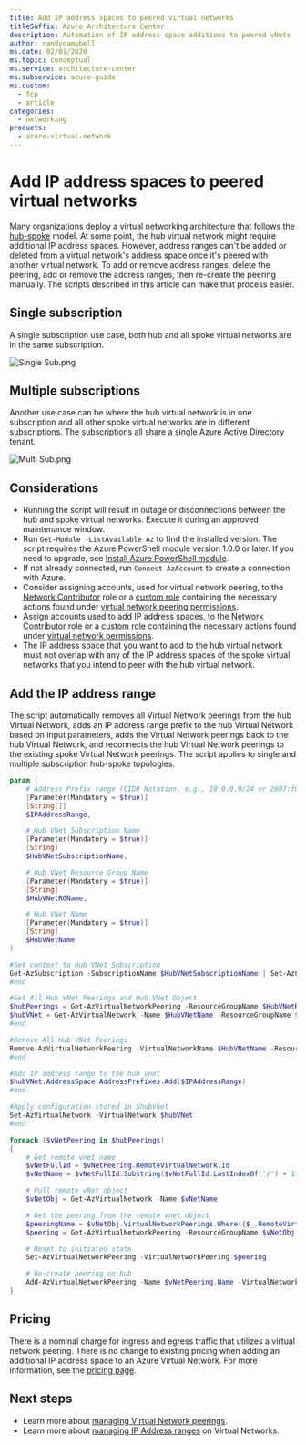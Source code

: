 ```yaml
---
title: Add IP address spaces to peered virtual networks
titleSuffix: Azure Architecture Center
description: Automation of IP address space additions to peered vNets
author: randycampbell
ms.date: 02/01/2020
ms.topic: conceptual
ms.service: architecture-center
ms.subservice: azure-guide
ms.custom:
  - fcp
  - article
categories:
  - networking
products:
  - azure-virtual-network
---
```


<!-- cSpell:ignore randycampbell CIDR endregion -->

# Add IP address spaces to peered virtual networks

Many organizations deploy a virtual networking architecture that follows the [hub-spoke](../../reference-architectures/hybrid-networking/hub-spoke.yml) model. At some point, the hub virtual network might require additional IP address spaces. However, address ranges can't be added or deleted from a virtual network's address space once it's peered with another virtual network. To add or remove address ranges, delete the peering, add or remove the address ranges, then re-create the peering manually. The scripts described in this article can make that process easier.

## Single subscription

A single subscription use case, both hub and all spoke virtual networks are in the same subscription.

![Single Sub.png](single-subscription.png)

## Multiple subscriptions

Another use case can be where the hub virtual network is in one subscription and all other spoke virtual networks are in different subscriptions. The subscriptions all share a single Azure Active Directory tenant.

![Multi Sub.png](multiple-subscription.png)

## Considerations

- Running the script will result in outage or disconnections between the hub and spoke virtual networks. Execute it during an approved maintenance window.
- Run `Get-Module -ListAvailable Az` to find the installed version. The script requires the Azure PowerShell module version 1.0.0 or later. If you need to upgrade, see [Install Azure PowerShell module](/powershell/azure/install-az-ps).
- If not already connected, run `Connect-AzAccount` to create a connection with Azure.
- Consider assigning accounts, used for virtual network peering, to the [Network Contributor](/azure/role-based-access-control/built-in-roles?toc=%2fazure%2fvirtual-network%2ftoc.json#network-contributor) role or a [custom role](/azure/role-based-access-control/custom-roles) containing the necessary actions found under [virtual network peering permissions](/azure/virtual-network/virtual-network-manage-peering#permissions).
- Assign accounts used to add IP address spaces, to the [Network Contributor](/azure/role-based-access-control/built-in-roles?toc=%2fazure%2fvirtual-network%2ftoc.json#network-contributor) role or a [custom role](/azure/role-based-access-control/custom-roles) containing the necessary actions found under [virtual network permissions](/azure/virtual-network/manage-virtual-network#permissions).
- The IP address space that you want to add to the hub virtual network must not overlap with any of the IP address spaces of the spoke virtual networks that you intend to peer with the hub virtual network.

## Add the IP address range

The script automatically removes all Virtual Network peerings from the hub Virtual Network, adds an IP address range prefix to the hub Virtual Network based on input parameters, adds the Virtual Network peerings back to the hub Virtual Network, and reconnects the hub Virtual Network peerings to the existing spoke Virtual Network peerings. The script applies to single and multiple subscription hub-spoke topologies.

```powershell
param (
    # Address Prefix range (CIDR Notation, e.g., 10.0.0.0/24 or 2607:f000:0000:00::/64)
    [Parameter(Mandatory = $true)]
    [String[]]
    $IPAddressRange,

    # Hub VNet Subscription Name
    [Parameter(Mandatory = $true)]
    [String]
    $HubVNetSubscriptionName,

    # Hub VNet Resource Group Name
    [Parameter(Mandatory = $true)]
    [String]
    $HubVNetRGName,

    # Hub VNet Name
    [Parameter(Mandatory = $true)]
    [String]
    $HubVNetName
)

#Set context to Hub VNet Subscription
Get-AzSubscription -SubscriptionName $HubVNetSubscriptionName | Set-AzContext
#end

#Get All Hub VNet Peerings and Hub VNet Object
$hubPeerings = Get-AzVirtualNetworkPeering -ResourceGroupName $HubVNetRGName -VirtualNetworkName $HubVNetName
$hubVNet = Get-AzVirtualNetwork -Name $HubVNetName -ResourceGroupName $HubVNetRGName
#end

#Remove All Hub VNet Peerings
Remove-AzVirtualNetworkPeering -VirtualNetworkName $HubVNetName -ResourceGroupName $HubVNetRGName -name $hubPeerings.Name -Force
#end

#Add IP address range to the hub vnet
$hubVNet.AddressSpace.AddressPrefixes.Add($IPAddressRange)
#end

#Apply configuration stored in $hubVnet
Set-AzVirtualNetwork -VirtualNetwork $hubVNet
#end

foreach ($vNetPeering in $hubPeerings)
{
    # Get remote vnet name
    $vNetFullId = $vNetPeering.RemoteVirtualNetwork.Id
    $vNetName = $vNetFullId.Substring($vNetFullId.LastIndexOf('/') + 1)

    # Pull remote vNet object
    $vNetObj = Get-AzVirtualNetwork -Name $vNetName

    # Get the peering from the remote vnet object
    $peeringName = $vNetObj.VirtualNetworkPeerings.Where({$_.RemoteVirtualNetwork.Id -like "*$($hubVNet.Name)"}).Name
    $peering = Get-AzVirtualNetworkPeering -ResourceGroupName $vNetObj.ResourceGroupName -VirtualNetworkName $vNetName -Name $peeringName

    # Reset to initiated state
    Set-AzVirtualNetworkPeering -VirtualNetworkPeering $peering

    # Re-create peering on hub
    Add-AzVirtualNetworkPeering -Name $vNetPeering.Name -VirtualNetwork $HubVNet -RemoteVirtualNetworkId $vNetFullId -AllowGatewayTransit
}

```

## Pricing

There is a nominal charge for ingress and egress traffic that utilizes a virtual network peering. There is no change to existing pricing when adding an additional IP address space to an Azure Virtual Network. For more information, see the [pricing page](https://azure.microsoft.com/pricing/details/virtual-network).

## Next steps

- Learn more about [managing Virtual Network peerings](/azure/virtual-network/virtual-network-manage-peering).
- Learn more about [managing IP Address ranges](/azure/virtual-network/manage-virtual-network#add-or-remove-an-address-range) on Virtual Networks.
